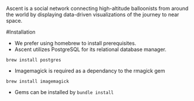 Ascent is a social network connecting high-altitude balloonists from around the world by displaying data-driven visualizations of the journey to near space.

#Installation

- We prefer using homebrew to install prerequisites.
- Ascent utilizes PostgreSQL for its relational database manager.
```
brew install postgres
```
- Imagemagick is required as a dependancy to the rmagick gem
```
brew install imagemagick
```
- Gems can be installed by ``` bundle install ```
